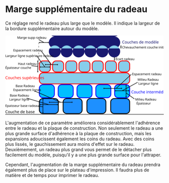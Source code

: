 Marge supplémentaire du radeau
====
Ce réglage rend le radeau plus large que le modèle. Il indique la largeur de la bordure supplémentaire autour du modèle.

![Dimensions relatives au radeau](../images/raft_dimensions_fr.svg)

L'augmentation de ce paramètre améliorera considérablement l'adhérence entre le radeau et la plaque de construction. Non seulement le radeau a une plus grande surface d'adhérence à la plaque de construction, mais les expansions adoucissent également les coins du radeau. Avec des coins plus lissés, le gauchissement aura moins d'effet sur le radeau. Deuxièmement, un radeau plus grand vous permet de le détacher plus facilement du modèle, puisqu'il y a une plus grande surface pour l'attraper.

Cependant, l'augmentation de la marge supplémentaire du radeau prendra également plus de place sur le plateau d'impression. Il faudra plus de matière et de temps pour imprimer le radeau.
